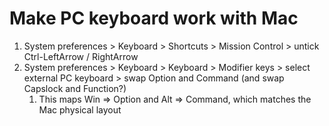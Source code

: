 # Make PC keyboard work with Mac

1. System preferences > Keyboard > Shortcuts > Mission Control > untick Ctrl-LeftArrow / RightArrow
2. System preferences > Keyboard > Keyboard > Modifier keys > select external PC keyboard > swap Option and Command (and swap Capslock and Function?)
    1. This maps Win => Option and Alt => Command, which matches the Mac physical layout
